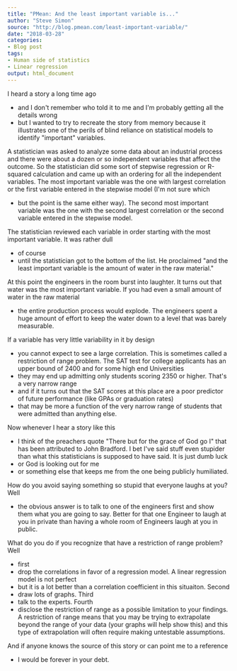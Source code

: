 ```yaml
---
title: "PMean: And the least important variable is..."
author: "Steve Simon"
source: "http://blog.pmean.com/least-important-variable/"
date: "2018-03-28"
categories:
- Blog post
tags:
- Human side of statistics
- Linear regression
output: html_document
---
```


I heard a story a long time ago
- and I don't remember who told it to me
and I'm probably getting all the details wrong
- but I wanted to try to
recreate the story from memory because it illustrates one of the perils
of blind reliance on statistical models to identify "important"
variables.

<!---More--->

A statistician was asked to analyze some data about an industrial
process and there were about a dozen or so independent variables that
affect the outcome. So the statistician did some sort of stepwise
regression or R-squared calculation and came up with an ordering for all
the independent variables. The most important variable was the one with
largest correlation or the first variable entered in the stepwise model
(I'm not sure which
- but the point is the same either way). The second
most important variable was the one with the second largest correlation
or the second variable entered in the stepwise model.

The statistician reviewed each variable in order starting with the most
important variable. It was rather dull
- of course
- until the
statistician got to the bottom of the list. He proclaimed "and the least
important variable is the amount of water in the raw material."

At this point the engineers in the room burst into laughter. It turns
out that water was the most important variable. If you had even a small
amount of water in the raw material
- the entire production process would
explode. The engineers spent a huge amount of effort to keep the water
down to a level that was barely measurable.

If a variable has very little variability in it by design
- you cannot
expect to see a large correlation. This is sometimes called a
restriction of range problem. The SAT test for college applicants has an
upper bound of 2400 and for some high end Universities
- they may end up
admitting only students scoring 2350 or higher. That's a very narrow
range
- and if it turns out that the SAT scores at this place are a poor
predictor of future performance (like GPAs or graduation rates)
- that
may be more a function of the very narrow range of students that were
admitted than anything else.

Now whenever I hear a story like this
- I think of the preachers quote
"There but for the grace of God go I" that has been attributed to John
Bradford. I bet I've said stuff even stupider than what this
statisticians is supposed to have said. It is just dumb luck
- or God is
looking out for me
- or something else that keeps me from the one being
publicly humiliated.

How do you avoid saying something so stupid that everyone laughs at you?
Well
- the obvious answer is to talk to one of the engineers first and
show them what you are going to say. Better for that one Engineer to
laugh at you in private than having a whole room of Engineers laugh at
you in public.

What do you do if you recognize that have a restriction of range
problem? Well
- first
- drop the correlations in favor of a regression
model. A linear regression model is not perfect
- but it is a lot better
than a correlation coefficient in this situaiton. Second
- draw lots of
graphs. Third
- talk to the experts. Fourth
- disclose the restriction of
range as a possible limitation to your findings. A restriction of range
means that you may be trying to extrapolate beyond the range of your
data (your graphs will help show this) and this type of extrapolation
will often require making untestable assumptions.

And if anyone knows the source of this story or can point me to a
reference
- I would be forever in your debt.


